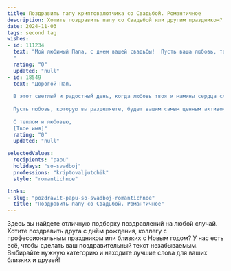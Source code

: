 ```yaml
---
title: Поздравить папу криптовалютчика со Свадьбой. Романтичное
description: Хотите поздравить папу со Свадьбой или другим праздником? Наш ИИ создаст незабываемое поздравление, а вы обязательно выделитесь среди других.  
date: 2024-11-03
tags: second tag
wishes:
- id: 111234
  text: "Мой любимый Папа, с днем вашей свадьбы!  Пусть ваша любовь, такая же крепкая и надежная, как лучшие криптовалюты,  процветает с каждым годом,  принося только радость и счастье.  Я желаю вам бесконечного моря нежности,  взаимного понимания и долгих лет счастливой жизни вместе.  Пусть ваш союз будет таким же ценным и бесценным, как редкий цифровой актив!  Счастья вам, мои дорогие!
  "
  rating: "0"
  updated: "null"
- id: 18549
  text: "Дорогой Пап,
  
  В этот светлый и радостный день, когда любовь твоя и мамины сердца сливаются в одном празднике, хочу поздравить тебя с великим событием – твоей свадьбой! Как криптовалютчик, ты знаешь цену стабильности и роста, и сегодня ты даришь эти ценности самому дорогому человеку в своей жизни. Пусть ваш союз будет таким же надежным и успешным, как самые дорогие монеты на рынке.
  
  Пусть любовь, которую вы разделяете, будет вашим самым ценным активом, который с годами только растет в цене. Поздравляю вас с этим романтичным союзом и желаю, чтобы каждый день, проведенный вместе, приносил вам радость и новые открытия, как в мире криптовалют, так и в мире любви.
  
  С теплом и любовью,
  [Твое имя]"
  rating: "0"
  updated: "null"

selectedValues:
  recipients: "papu"
  holidays: "so-svadboj"
  professions: "kriptovaljutchik"
  style: "romantichnoe"

links:
- slug: "pozdravit-papu-so-svadboj-romantichnoe"
  title: "Поздравить папу со Свадьбой. Романтичное"
---
```


Здесь вы найдете отличную подборку поздравлений на любой случай.
Хотите поздравить друга с днём рождения, коллегу с профессиональным праздником или близких с Новым годом? У нас есть всё, чтобы сделать ваш поздравительный текст незабываемым. Выбирайте нужную категорию и находите лучшие слова для ваших близких и друзей!
